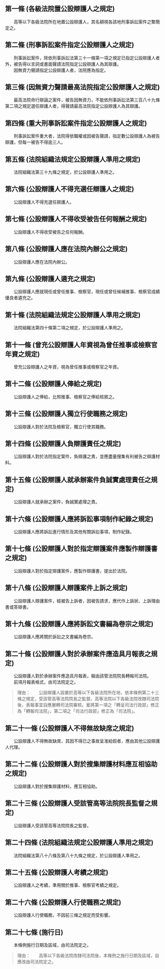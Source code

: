 第一條 (各級法院置公設辯護人之規定)
-----------------------------------
　　高等以下各級法院所在地置公設辯護人，其名額視各該地刑事訴訟案件之繁簡定之。  


第二條 (刑事訴訟案件指定公設辯護人之規定)
-----------------------------------------
　　刑事訴訟案件，除依刑事訴訟法第三十一條第一項之規定已指定公設辯護人者外，被告得以言詞或書面聲請法院指定公設辯護人為其辯護。  
　　因無資力聲請指定公設辯護人者，法院應為指定。  


第三條 (因無資力聲請最高法院指定公設辯護人之規定)
-------------------------------------------------
　　最高法院命行辯論之案件，被告因無資力，不能依刑事訴訟法第三百八十九條第二項之規定選任辯護人者，得聲請最高法院指定公設辯護人為其辯護。  


第四條 (重大刑事訴訟案件指定公設辯護人之規定)
---------------------------------------------
　　刑事訴訟案件重大者，法院得依職權或因被告聲請，指定數公設辯護人為被告辯護，但每一被告不得逾三人。  


第五條 (法院組織法規定公設辯護人準用之規定)
-------------------------------------------
　　法院組織法第三十九條之規定，於公設辯護人準用之。  


第六條 (公設辯護人不得充選任辯護人之規定)
-----------------------------------------
　　公設辯護人不得充選任辯護人。  


第七條 (公設辯護人不得收受被告任何報酬之規定)
---------------------------------------------
　　公設辯護人不得收受被告之任何報酬。  


第八條 (公設辯護人應在法院內辦公之規定)
---------------------------------------
　　公設辯護人應在法院內辦公。  


第九條 (公設辯護人遴充之規定)
-----------------------------
　　公設辯護人應就現任或曾任推事、檢察官，現任或曾任候補推事、檢察官成績優良者遴充之。  


第十條 (法院組織法規定公設辯護人準用之規定)
-------------------------------------------
　　法院組織法第四十條第二項之規定，於公設辯護人準用之。  


第十一條 (曾充公設辯護人年資視為曾任推事或檢察官年資之規定)
-----------------------------------------------------------
　　曾充公設辯護人之年資，視為曾任推事或檢察官之年資。  


第十二條 (公設辯護人俸給之規定)
-------------------------------
　　公設辯護人之俸給，比照推事、檢察官之俸給核敘之。  


第十三條 (公設辯護人獨立行使職務之規定)
---------------------------------------
　　公設辯護人對於法院及檢察官，獨立行使其職務。  


第十四條 (公設辯護人負辯護責任之規定)
-------------------------------------
　　公設辯護人對於法院指定案件，負辯護之責，並應盡量搜集有利被告之辯護材料。  


第十五條 (公設辯護人就承辦案件負誠實處理責任之規定)
---------------------------------------------------
　　公設辯護人就承辦之案件，負誠實處理之責。  


第十六條 (公設辯護人應將訴訟事項制作紀錄之規定)
-----------------------------------------------
　　公設辯護人應將訴訟進行情形及其他有關訴訟事項，制作紀錄。  


第十七條 (公設辯護人對於指定辯護案件應製作辯護書之規定)
-------------------------------------------------------
　　公設辯護人對於指定辯護案件，應製作辯護書，提出於法院。  


第十八條 (公設辯護人辯護案件上訴之規定)
---------------------------------------
　　公設辯護人辯護案件，經被告上訴者，因被告請求，應代作上訴狀、上訴理由書或答辯書。  


第十九條 (公設辯護人應將訴訟文書編為卷宗之規定)
-----------------------------------------------
　　公設辯護人應將關於訴訟之文書編為卷宗。  


第二十條 (公設辯護人對於承辦案件應造具月報表之規定)
---------------------------------------------------
　　公設辯護人對於承辦案件應造具月報表，報由該管法院院長轉報司法院。  
　　前項月報表格式，由司法院定之。  
> 理由：　　公設辯護人設置於高等以下各級法院所在地，依本條例第二十三條之規定，受該管高等法院院長之監督。高等法院以下各級法院改隸司法院後，表報事宜自應層轉司法院審核。爰將第一項之「轉呈司法行政部」修正為「轉報司法院」，第二項之「司法行政部」修正為「司法院」。



第二十一條 (公設辯護人不得無故缺席之規定)
-----------------------------------------
　　公設辯護人不得無故缺席，其因不得已之事故呈准給假者，應由其他公設辯護人代理。  


第二十二條 (公設辯護人對於搜集辯護材料應互相協助之規定)
-------------------------------------------------------
　　公設辯護人對於搜集辯護材料，應互相協助。  


第二十三條 (公設辯護人受該管高等法院院長監督之規定)
---------------------------------------------------
　　公設辯護人受該管高等法院院長之監督。  


第二十四條 (法院組織法規定公設辯護人準用之規定)
-----------------------------------------------
　　法院組織法第八十八條及第八十九條之規定，於公設辯護人準用之。  


第二十五條 (公設辯護人考績之規定)
---------------------------------
　　公設辯護人之考績，準用關於推事、檢察官考績之規定。  


第二十六條 (公設辯護人行使職務之規定)
-------------------------------------
　　公設辯護人行使職務，不因前三條之規定而受影響。  


第二十七條 (施行日)
-------------------
　　本條例施行日期及區域，由司法院定之。  
> 理由：　　高等以下各級法院改隸司法院後，本條例之施行日期及區域，自應改由司法院定之。